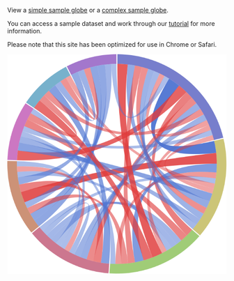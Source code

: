 View a [simple sample globe](#/globe?view=%2Fsample_small.csv) or a [complex sample globe](#/globe?view=%2Fsample.csv).  

You can access a sample dataset and work through our [tutorial](#/tutorial) for more information.

Please note that this site has been optimized for use in Chrome or Safari. 

![globe example](./tutorial/globe_example.svg)
